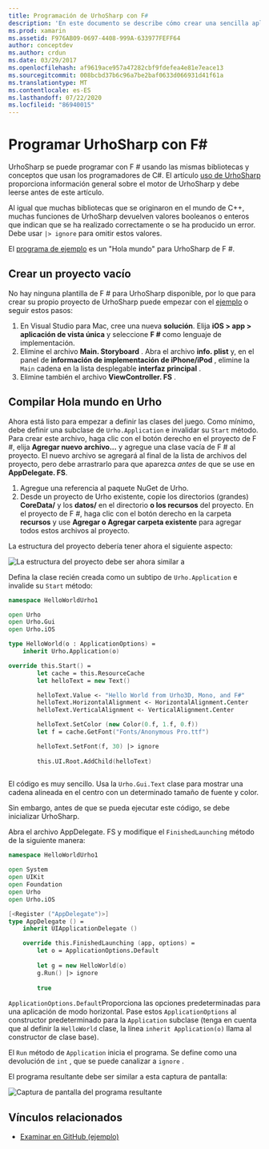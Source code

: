 ```yaml
---
title: Programación de UrhoSharp con F#
description: 'En este documento se describe cómo crear una sencilla aplicación Hello World UrhoSharp con F # en Visual Studio para Mac.'
ms.prod: xamarin
ms.assetid: F976AB09-0697-4408-999A-633977FEFF64
author: conceptdev
ms.author: crdun
ms.date: 03/29/2017
ms.openlocfilehash: af9619ace957a47282cbf9fdefea4e81e7eace13
ms.sourcegitcommit: 008bcbd37b6c96a7be2baf0633d066931d41f61a
ms.translationtype: MT
ms.contentlocale: es-ES
ms.lasthandoff: 07/22/2020
ms.locfileid: "86940015"
---
```

# <a name="programming-urhosharp-with-f"></a>Programar UrhoSharp con F\#

UrhoSharp se puede programar con F # usando las mismas bibliotecas y conceptos que usan los programadores de C#. El artículo [uso de UrhoSharp](~/graphics-games/urhosharp/using.md) proporciona información general sobre el motor de UrhoSharp y debe leerse antes de este artículo.

Al igual que muchas bibliotecas que se originaron en el mundo de C++, muchas funciones de UrhoSharp devuelven valores booleanos o enteros que indican que se ha realizado correctamente o se ha producido un error. Debe usar `|> ignore` para omitir estos valores.

El [programa de ejemplo](https://github.com/xamarin/recipes/tree/master/Recipes/cross-platform/urho/urho-fsharp/HelloWorldUrhoFsharp) es un "Hola mundo" para UrhoSharp de F #.

## <a name="creating-an-empty-project"></a>Crear un proyecto vacío

No hay ninguna plantilla de F # para UrhoSharp disponible, por lo que para crear su propio proyecto de UrhoSharp puede empezar con el [ejemplo](https://github.com/xamarin/recipes/tree/master/Recipes/cross-platform/urho/urho-fsharp/HelloWorldUrhoFsharp) o seguir estos pasos:

1. En Visual Studio para Mac, cree una nueva **solución**. Elija **iOS > app > aplicación de vista única** y seleccione **F #** como lenguaje de implementación. 
1. Elimine el archivo **Main. Storyboard** . Abra el archivo **info. plist** y, en el panel de **información de implementación de iPhone/iPod** , elimine la `Main` cadena en la lista desplegable **interfaz principal** .
1. Elimine también el archivo **ViewController. FS** .

## <a name="building-hello-world-in-urho"></a>Compilar Hola mundo en Urho

Ahora está listo para empezar a definir las clases del juego. Como mínimo, debe definir una subclase de `Urho.Application` e invalidar su `Start` método. Para crear este archivo, haga clic con el botón derecho en el proyecto de F #, elija **Agregar nuevo archivo...** y agregue una clase vacía de F # al proyecto. El nuevo archivo se agregará al final de la lista de archivos del proyecto, pero debe arrastrarlo para que aparezca *antes* de que se use en **AppDelegate. FS**.

1. Agregue una referencia al paquete NuGet de Urho.
1. Desde un proyecto de Urho existente, copie los directorios (grandes) **CoreData/** y los **datos/** en el directorio **o los recursos** del proyecto. En el proyecto de F #, haga clic con el botón derecho en la carpeta **recursos** y use **Agregar o Agregar carpeta existente** para agregar todos estos archivos al proyecto.

La estructura del proyecto debería tener ahora el siguiente aspecto:

![La estructura del proyecto debe ser ahora similar a](fsharp-images/solutionpane.png)

Defina la clase recién creada como un subtipo de `Urho.Application` e invalide su `Start` método:

```fsharp
namespace HelloWorldUrho1

open Urho
open Urho.Gui
open Urho.iOS

type HelloWorld(o : ApplicationOptions) =
    inherit Urho.Application(o) 

override this.Start() = 
        let cache = this.ResourceCache
        let helloText = new Text()

        helloText.Value <- "Hello World from Urho3D, Mono, and F#"
        helloText.HorizontalAlignment <- HorizontalAlignment.Center
        helloText.VerticalAlignment <- VerticalAlignment.Center

        helloText.SetColor (new Color(0.f, 1.f, 0.f))
        let f = cache.GetFont("Fonts/Anonymous Pro.ttf")

        helloText.SetFont(f, 30) |> ignore
                  
        this.UI.Root.AddChild(helloText)
            
```

El código es muy sencillo. Usa la `Urho.Gui.Text` clase para mostrar una cadena alineada en el centro con un determinado tamaño de fuente y color. 

Sin embargo, antes de que se pueda ejecutar este código, se debe inicializar UrhoSharp. 

Abra el archivo AppDelegate. FS y modifique el `FinishedLaunching` método de la siguiente manera:

```fsharp
namespace HelloWorldUrho1

open System
open UIKit
open Foundation
open Urho
open Urho.iOS

[<Register ("AppDelegate")>]
type AppDelegate () =
    inherit UIApplicationDelegate ()

    override this.FinishedLaunching (app, options) =
        let o = ApplicationOptions.Default
     
        let g = new HelloWorld(o)
        g.Run() |> ignore
       
        true
```

`ApplicationOptions.Default`Proporciona las opciones predeterminadas para una aplicación de modo horizontal. Pase estos `ApplicationOptions` al constructor predeterminado para la `Application` subclase (tenga en cuenta que al definir la `HelloWorld` clase, la línea `inherit Application(o)` llama al constructor de clase base).

El `Run` método de `Application` inicia el programa. Se define como una devolución de `int` , que se puede canalizar a `ignore` .

El programa resultante debe ser similar a esta captura de pantalla:

![Captura de pantalla del programa resultante](fsharp-images/helloworldfsharp.png)

## <a name="related-links"></a>Vínculos relacionados

- [Examinar en GitHub (ejemplo)](https://github.com/xamarin/recipes/tree/master/Recipes/cross-platform/urho/urho-fsharp/HelloWorldUrhoFsharp)
